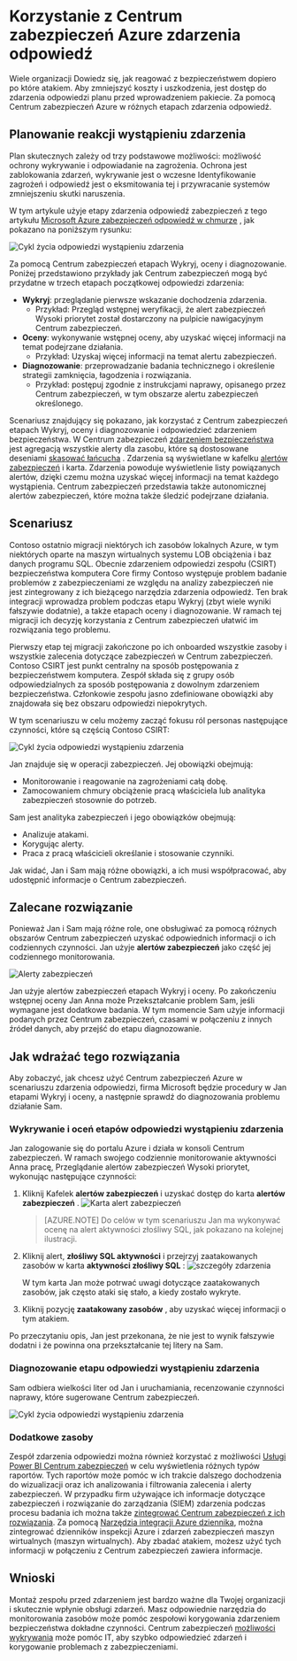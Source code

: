 <properties
   pageTitle="Korzystanie z Centrum zabezpieczeń Azure zdarzenia odpowiedź | Microsoft Azure"
   description="Ten dokument wyjaśniono, jak za pomocą Centrum zabezpieczeń Azure w scenariuszu zdarzenia odpowiedź."
   services="security-center"
   documentationCenter="na"
   authors="YuriDio"
   manager="swadhwa"
   editor=""/>

<tags
   ms.service="security-center"
   ms.topic="hero-article"
   ms.devlang="na"
   ms.tgt_pltfrm="na"
   ms.workload="na"
   ms.date="09/20/2016"
   ms.author="yurid"/>

# <a name="using-azure-security-center-for-an-incident-response"></a>Korzystanie z Centrum zabezpieczeń Azure zdarzenia odpowiedź
Wiele organizacji Dowiedz się, jak reagować z bezpieczeństwem dopiero po które atakiem. Aby zmniejszyć koszty i uszkodzenia, jest dostęp do zdarzenia odpowiedzi planu przed wprowadzeniem pakiecie. Za pomocą Centrum zabezpieczeń Azure w różnych etapach zdarzenia odpowiedź.

## <a name="incident-response-planning"></a>Planowanie reakcji wystąpieniu zdarzenia

Plan skutecznych zależy od trzy podstawowe możliwości: możliwość ochrony wykrywanie i odpowiadanie na zagrożenia. Ochrona jest zablokowania zdarzeń, wykrywanie jest o wczesne Identyfikowanie zagrożeń i odpowiedź jest o eksmitowania tej i przywracanie systemów zmniejszeniu skutki naruszenia.

W tym artykule użyje etapy zdarzenia odpowiedź zabezpieczeń z tego artykułu [Microsoft Azure zabezpieczeń odpowiedź w chmurze](https://gallery.technet.microsoft.com/Azure-Security-Response-in-dd18c678) , jak pokazano na poniższym rysunku:

![Cykl życia odpowiedzi wystąpieniu zdarzenia](./media/security-center-incident-response/security-center-incident-response-fig1.png)

Za pomocą Centrum zabezpieczeń etapach Wykryj, oceny i diagnozowanie. Poniżej przedstawiono przykłady jak Centrum zabezpieczeń mogą być przydatne w trzech etapach początkowej odpowiedzi zdarzenia:

- **Wykryj**: przeglądanie pierwsze wskazanie dochodzenia zdarzenia.
    - Przykład: Przegląd wstępnej weryfikacji, że alert zabezpieczeń Wysoki priorytet został dostarczony na pulpicie nawigacyjnym Centrum zabezpieczeń.
- **Oceny**: wykonywanie wstępnej oceny, aby uzyskać więcej informacji na temat podejrzane działania.
    - Przykład: Uzyskaj więcej informacji na temat alertu zabezpieczeń.
- **Diagnozowanie**: przeprowadzanie badania technicznego i określenie strategii zamknięcia, łagodzenia i rozwiązania.
    - Przykład: postępuj zgodnie z instrukcjami naprawy, opisanego przez Centrum zabezpieczeń, w tym obszarze alertu zabezpieczeń określonego.

Scenariusz znajdujący się pokazano, jak korzystać z Centrum zabezpieczeń etapach Wykryj, oceny i diagnozowanie i odpowiedzieć zdarzeniem bezpieczeństwa. W Centrum zabezpieczeń [zdarzeniem bezpieczeństwa](security-center-incident.md) jest agregacją wszystkie alerty dla zasobu, które są dostosowane deseniami [skasować łańcucha](https://blogs.technet.microsoft.com/office365security/addressing-your-cxos-top-five-cloud-security-concerns/) . Zdarzenia są wyświetlane w kafelku [alertów zabezpieczeń](security-center-managing-and-responding-alerts.md) i karta. Zdarzenia powoduje wyświetlenie listy powiązanych alertów, dzięki czemu można uzyskać więcej informacji na temat każdego wystąpienia. Centrum zabezpieczeń przedstawia także autonomicznej alertów zabezpieczeń, które można także śledzić podejrzane działania.

## <a name="scenario"></a>Scenariusz

Contoso ostatnio migracji niektórych ich zasobów lokalnych Azure, w tym niektórych oparte na maszyn wirtualnych systemu LOB obciążenia i baz danych programu SQL. Obecnie zdarzeniem odpowiedzi zespołu (CSIRT) bezpieczeństwa komputera Core firmy Contoso występuje problem badanie problemów z zabezpieczeniami ze względu na analizy zabezpieczeń nie jest zintegrowany z ich bieżącego narzędzia zdarzenia odpowiedź. Ten brak integracji wprowadza problem podczas etapu Wykryj (zbyt wiele wyniki fałszywie dodatnie), a także etapach oceny i diagnozowanie. W ramach tej migracji ich decyzję korzystania z Centrum zabezpieczeń ułatwić im rozwiązania tego problemu.

Pierwszy etap tej migracji zakończone po ich onboarded wszystkie zasoby i wszystkie zalecenia dotyczące zabezpieczeń w Centrum zabezpieczeń. Contoso CSIRT jest punkt centralny na sposób postępowania z bezpieczeństwem komputera. Zespół składa się z grupy osób odpowiedzialnych za sposób postępowania z dowolnym zdarzeniem bezpieczeństwa. Członkowie zespołu jasno zdefiniowane obowiązki aby znajdowała się bez obszaru odpowiedzi niepokrytych.

W tym scenariuszu w celu możemy zacząć fokusu ról personas następujące czynności, które są częścią Contoso CSIRT:

![Cykl życia odpowiedzi wystąpieniu zdarzenia](./media/security-center-incident-response/security-center-incident-response-fig2.png)

Jan znajduje się w operacji zabezpieczeń. Jej obowiązki obejmują:

- Monitorowanie i reagowanie na zagrożeniami całą dobę.
- Zamocowaniem chmury obciążenie pracą właściciela lub analityka zabezpieczeń stosownie do potrzeb.

Sam jest analityka zabezpieczeń i jego obowiązków obejmują:

- Analizuje atakami.
- Korygując alerty.
- Praca z pracą właścicieli określanie i stosowanie czynniki.

Jak widać, Jan i Sam mają różne obowiązki, a ich musi współpracować, aby udostępnić informacje o Centrum zabezpieczeń.

## <a name="recommended-solution"></a>Zalecane rozwiązanie

Ponieważ Jan i Sam mają różne role, one obsługiwać za pomocą różnych obszarów Centrum zabezpieczeń uzyskać odpowiednich informacji o ich codziennych czynności. Jan użyje **alertów zabezpieczeń** jako część jej codziennego monitorowania.

![Alerty zabezpieczeń](./media/security-center-incident-response/security-center-incident-response-fig3.png)

Jan użyje alertów zabezpieczeń etapach Wykryj i oceny. Po zakończeniu wstępnej oceny Jan Anna może Przekształcanie problem Sam, jeśli wymagane jest dodatkowe badania. W tym momencie Sam użyje informacji podanych przez Centrum zabezpieczeń, czasami w połączeniu z innych źródeł danych, aby przejść do etapu diagnozowanie.


## <a name="how-to-implement-this-solution"></a>Jak wdrażać tego rozwiązania

Aby zobaczyć, jak chcesz użyć Centrum zabezpieczeń Azure w scenariuszu zdarzenia odpowiedzi, firma Microsoft będzie procedury w Jan etapami Wykryj i oceny, a następnie sprawdź do diagnozowania problemu działanie Sam.

### <a name="detect-and-assess-incident-response-stages"></a>Wykrywanie i oceń etapów odpowiedzi wystąpieniu zdarzenia

Jan zalogowanie się do portalu Azure i działa w konsoli Centrum zabezpieczeń. W ramach swojego codziennie monitorowanie aktywności Anna pracę, Przeglądanie alertów zabezpieczeń Wysoki priorytet, wykonując następujące czynności:

1. Kliknij Kafelek **alertów zabezpieczeń** i uzyskać dostęp do karta **alertów zabezpieczeń** .
    ![Karta alert zabezpieczeń](./media/security-center-incident-response/security-center-incident-response-fig4.png)

    > [AZURE.NOTE] Do celów w tym scenariuszu Jan ma wykonywać ocenę na alert aktywności złośliwy SQL, jak pokazano na kolejnej ilustracji.
2. Kliknij alert, **złośliwy SQL aktywności** i przejrzyj zaatakowanych zasobów w karta **aktywności złośliwy SQL** :  ![szczegóły zdarzenia](./media/security-center-incident-response/security-center-incident-response-fig5.png)

    W tym karta Jan może potrwać uwagi dotyczące zaatakowanych zasobów, jak często ataki się stało, a kiedy zostało wykryte.
3. Kliknij pozycję **zaatakowany zasobów** , aby uzyskać więcej informacji o tym atakiem.

Po przeczytaniu opis, Jan jest przekonana, że nie jest to wynik fałszywie dodatni i że powinna ona przekształcanie tej litery na Sam.

### <a name="diagnose-incident-response-stage"></a>Diagnozowanie etapu odpowiedzi wystąpieniu zdarzenia

Sam odbiera wielkości liter od Jan i uruchamiania, recenzowanie czynności naprawy, które sugerowane Centrum zabezpieczeń.

![Cykl życia odpowiedzi wystąpieniu zdarzenia](./media/security-center-incident-response/security-center-incident-response-fig6.png)

### <a name="additional-resources"></a>Dodatkowe zasoby

Zespół zdarzenia odpowiedzi można również korzystać z możliwości [Usługi Power BI Centrum zabezpieczeń](security-center-powerbi.md) w celu wyświetlenia różnych typów raportów. Tych raportów może pomóc w ich trakcie dalszego dochodzenia do wizualizacji oraz ich analizowania i filtrowania zalecenia i alerty zabezpieczeń. W przypadku firm używające ich informacje dotyczące zabezpieczeń i rozwiązanie do zarządzania (SIEM) zdarzenia podczas procesu badania ich można także [zintegrować Centrum zabezpieczeń z ich rozwiązania](security-center-integrating-alerts-with-log-integration.md). Za pomocą [Narzędzia integracji Azure dziennika](https://blogs.msdn.microsoft.com/azuresecurity/2016/07/21/microsoft-azure-log-integration-preview/), można zintegrować dzienników inspekcji Azure i zdarzeń zabezpieczeń maszyn wirtualnych (maszyn wirtualnych). Aby zbadać atakiem, możesz użyć tych informacji w połączeniu z Centrum zabezpieczeń zawiera informacje.


## <a name="conclusion"></a>Wnioski

Montaż zespołu przed zdarzeniem jest bardzo ważne dla Twojej organizacji i skutecznie wpłynie obsługi zdarzeń. Masz odpowiednie narzędzia do monitorowania zasobów może pomóc zespołowi korygowania zdarzeniem bezpieczeństwa dokładne czynności. Centrum zabezpieczeń [możliwości wykrywania](security-center-detection-capabilities.md) może pomóc IT, aby szybko odpowiedzieć zdarzeń i korygowanie problemach z zabezpieczeniami.
